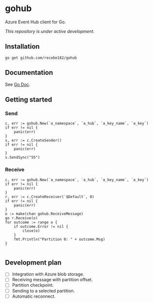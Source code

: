 # gohub
Azure Event Hub client for Go.

_This repository is under active development._

## Installation
```
go get github.com/recobe182/gohub
```

## Documentation
See [Go Doc](https://godoc.org/qpid.apache.org/amqp).

## Getting started
### Send
```
c, err := gohub.New(`a_namespace`, `a_hub`, `a_key_name`, `a_key`)
if err != nil {
	panic(err)
}
s, err := c.CreateSender()
if err != nil {
	panic(err)
}
s.SendSync("55")
```
### Receive
```
c, err := gohub.New(`a_namespace`, `a_hub`, `a_key_name`, `a_key`)
if err != nil {
	panic(err)
}
r, err := c.CreateReceiver(`$Default`, 0)
if err != nil {
    panic(err)
}
o := make(chan gohub.ReceiveMessage)
go r.Receive(o)
for outcome := range o {
    if outcome.Error != nil {
        close(o)
    }
    fmt.Println("Partition 0: " + outcome.Msg)
}
	
```

## Development plan
- [ ] Integration with Azure blob storage.
- [ ] Receiving message with partition offset.
- [ ] Partition checkpoint.
- [ ] Sending to a selected partition.
- [ ] Automatic reconnect.
